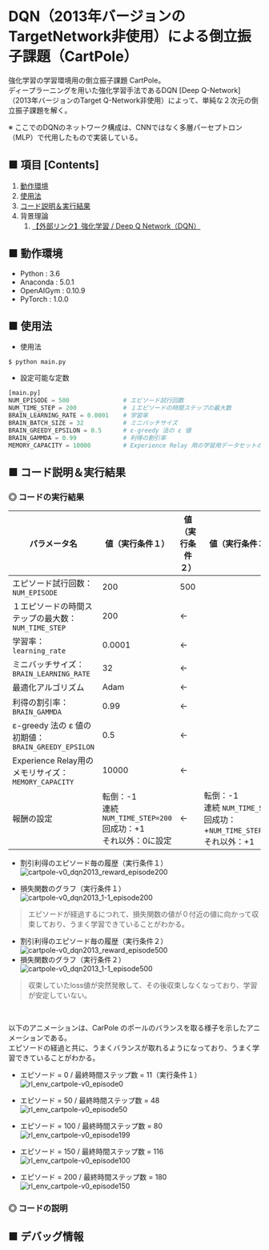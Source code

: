 # DQN（2013年バージョンのTargetNetwork非使用）による倒立振子課題（CartPole）
強化学習の学習環境用の倒立振子課題 CartPole。<br>
ディープラーニングを用いた強化学習手法であるDQN [Deep Q-Network] （2013年バージョンのTarget Q-Network非使用）によって、単純な２次元の倒立振子課題を解く。<br>

※ ここでのDQNのネットワーク構成は、CNNではなく多層パーセプトロン（MLP）で代用したもので実装している。

## ■ 項目 [Contents]
1. [動作環境](#動作環境)
1. [使用法](#使用法)
1. [コード説明＆実行結果](#コード説明＆実行結果)
1. 背景理論
    1. [【外部リンク】強化学習 / Deep Q Network（DQN）](https://github.com/Yagami360/My_NoteBook/blob/master/%E6%83%85%E5%A0%B1%E5%B7%A5%E5%AD%A6/%E6%83%85%E5%A0%B1%E5%B7%A5%E5%AD%A6_%E6%A9%9F%E6%A2%B0%E5%AD%A6%E7%BF%92_%E5%BC%B7%E5%8C%96%E5%AD%A6%E7%BF%92.md#DeepQNetwork)


## ■ 動作環境

- Python : 3.6
- Anaconda : 5.0.1
- OpenAIGym : 0.10.9
- PyTorch : 1.0.0

## ■ 使用法

- 使用法
```
$ python main.py
```

- 設定可能な定数
```python
[main.py]
NUM_EPISODE = 500               # エピソード試行回数
NUM_TIME_STEP = 200             # １エピソードの時間ステップの最大数
BRAIN_LEARNING_RATE = 0.0001    # 学習率
BRAIN_BATCH_SIZE = 32           # ミニバッチサイズ
BRAIN_GREEDY_EPSILON = 0.5      # ε-greedy 法の ε 値
BRAIN_GAMMDA = 0.99             # 利得の割引率
MEMORY_CAPACITY = 10000         # Experience Relay 用の学習用データセットのメモリの最大の長さ
```

<a id="コード説明＆実行結果"></a>

## ■ コード説明＆実行結果

### ◎ コードの実行結果

|パラメータ名|値（実行条件１）|値（実行条件２）|値（実行条件３）|
|---|---|---|---|
|エピソード試行回数：`NUM_EPISODE`|200|500||
|１エピソードの時間ステップの最大数：`NUM_TIME_STEP`|200|←|
|学習率：`learning_rate`|0.0001|←|
|ミニバッチサイズ：`BRAIN_LEARNING_RATE`|32|←|
|最適化アルゴリズム|Adam|←|
|利得の割引率：`BRAIN_GAMMDA`|0.99|←|
|ε-greedy 法の ε 値の初期値：`BRAIN_GREEDY_EPSILON`|0.5|←|
|Experience Relay用のメモリサイズ：`MEMORY_CAPACITY`|10000|←|
|報酬の設定|転倒：-1<br>連続 `NUM_TIME_STEP=200`回成功：+1<br>それ以外：0に設定|←|転倒：-1<br>連続 `NUM_TIME_STEP`回成功：+`NUM_TIME_STEP=200`<br>それ以外：+1|

- 割引利得のエピソード毎の履歴（実行条件１）<br>
![cartpole-v0_dqn2013_reward_episode200](https://user-images.githubusercontent.com/25688193/52898133-b1352000-321d-11e9-9ff2-5ba7b2752648.png)<br>

- 損失関数のグラフ（実行条件１）<br>
![cartpole-v0_dqn2013_1-1_episode200](https://user-images.githubusercontent.com/25688193/52898162-e9d4f980-321d-11e9-9b24-1db551f6b24a.png)<br>
> エピソードが経過するにつれて、損失関数の値が０付近の値に向かって収束しており、うまく学習できていることがわかる。<br>

- 割引利得のエピソード毎の履歴（実行条件２）<br>
![cartpole-v0_dqn2013_reward_episode500](https://user-images.githubusercontent.com/25688193/52897889-20f5db80-321b-11e9-82c1-50d9796adb9e.png)<br>
- 損失関数のグラフ（実行条件２）<br>
![cartpole-v0_dqn2013_1-1_episode500](https://user-images.githubusercontent.com/25688193/52897890-22bf9f00-321b-11e9-9eb2-d3071e61b570.png)
> 収束していたloss値が突然発散して、その後収束しなくなっており、学習が安定していない。<br>

<br>

以下のアニメーションは、CarPole のポールのバランスを取る様子を示したアニメーションである。<br>
エピソードの経過と共に、うまくバランスが取れるようになっており、うまく学習できていることがわかる。<br>
<!--
※ ポールを左右に振りながらバランスを取るときの振り幅が、Q学習や Sarsa では大きかったのに対して、この DQN では小さい傾向がある？<br>
-->

- エピソード = 0 / 最終時間ステップ数 = 11（実行条件１）<br>
![rl_env_cartpole-v0_episode0](https://user-images.githubusercontent.com/25688193/52898182-27398700-321e-11e9-96c4-738a7382eb38.gif)<br>

- エピソード = 50 / 最終時間ステップ数 = 48<br>
![rl_env_cartpole-v0_episode50](https://user-images.githubusercontent.com/25688193/52898183-27d21d80-321e-11e9-807a-0f3158bde4a3.gif)<br>

- エピソード = 100 / 最終時間ステップ数 = 80<br>
![rl_env_cartpole-v0_episode199](https://user-images.githubusercontent.com/25688193/52898186-27d21d80-321e-11e9-937d-954d749859c8.gif)<br>

- エピソード = 150 / 最終時間ステップ数 = 116<br>
![rl_env_cartpole-v0_episode100](https://user-images.githubusercontent.com/25688193/52898184-27d21d80-321e-11e9-95f5-0d1e9c1a6017.gif)<br>

- エピソード = 200 / 最終時間ステップ数 = 180<br>
![rl_env_cartpole-v0_episode150](https://user-images.githubusercontent.com/25688193/52898185-27d21d80-321e-11e9-8e49-d3917aec6c98.gif)<br>


### ◎ コードの説明


## ■ デバッグ情報

